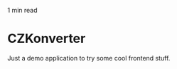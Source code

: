 <p id="reading-time-action-id" align="left">1 min read</p>

# CZKonverter

Just a demo application to try some cool frontend stuff.
